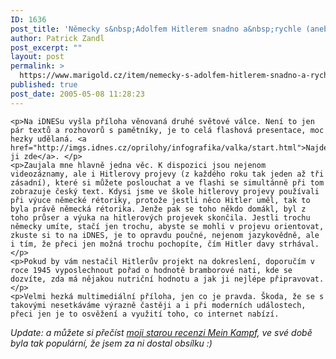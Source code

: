 ```yaml
---
ID: 1636
post_title: 'Německy s&nbsp;Adolfem Hitlerem snadno a&nbsp;rychle (aneb válečná příloha)'
author: Patrick Zandl
post_excerpt: ""
layout: post
permalink: >
  https://www.marigold.cz/item/nemecky-s-adolfem-hitlerem-snadno-a-rychle-aneb-valecna-priloha
published: true
post_date: 2005-05-08 11:28:23
---
```

	<p>Na iDNESu vyšla příloha věnovaná druhé světové válce. Není to jen pár textů a rozhovorů s pamětníky, je to celá flashová presentace, moc hezky udělaná. <a href="http://imgs.idnes.cz/oprilohy/infografika/valka/start.html">Najdete ji zde</a>. </p>
	<p>Zaujala mne hlavně jedna věc. K dispozici jsou nejenom videozáznamy, ale i Hitlerovy projevy (z každého roku tak jeden až tři zásadní), které si můžete poslouchat a ve flashi se simultánně při tom zobrazuje český text. Kdysi jsme ve škole hitlerovy projevy používali při výuce německé rétoriky, protože jestli něco Hitler uměl, tak to byla právě německá rétorika. Jenže pak se toho někdo domákl, byl z toho průser a výuka na hitlerových projevek skončila. Jestli trochu německy umíte, stačí jen trochu, abyste se mohli v projevu orientovat, zkuste si to na iDNES, je to opravdu poučné, nejenom jazykovědně, ale i tím, že přeci jen možná trochu pochopíte, čím Hitler davy strhával. </p>
	<p>Pokud by vám nestačil Hitlerův projekt na dokreslení, doporučím v roce 1945 vyposlechnout pořad o hodnotě bramborové nati, kde se dozvíte, zda má nějakou nutriční hodnotu a jak ji nejlépe připravovat. </p>
	<p>Velmi hezká multimediální příloha, jen co je pravda. Škoda, že se s takovými nesetkáváme výrazně častěji a i při moderních událostech, přeci jen je to osvěžení a využití toho, co internet nabízí.
</p>
	<p><i>Update: a můžete si přečíst <a href="/item/adolf-hitler-mein-kampf/category/povidky-a-jine-newifi">moji starou recenzi Mein Kampf</a>, ve své době byla tak populární, že jsem za ni dostal obsílku :)</i>
</p>